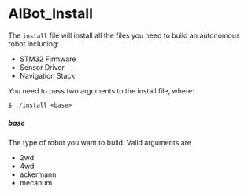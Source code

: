 # AIBot_Install

The `install` file will install all the files you need to build an autonomous robot including:
- STM32 Firmware
- Sensor Driver
- Navigation Stack

You need to pass two arguments to the install file, where:
```
$ ./install <base>
```

##### base 
The type of robot you want to build. Valid arguments are
- 2wd
- 4wd
- ackermann
- mecanum


